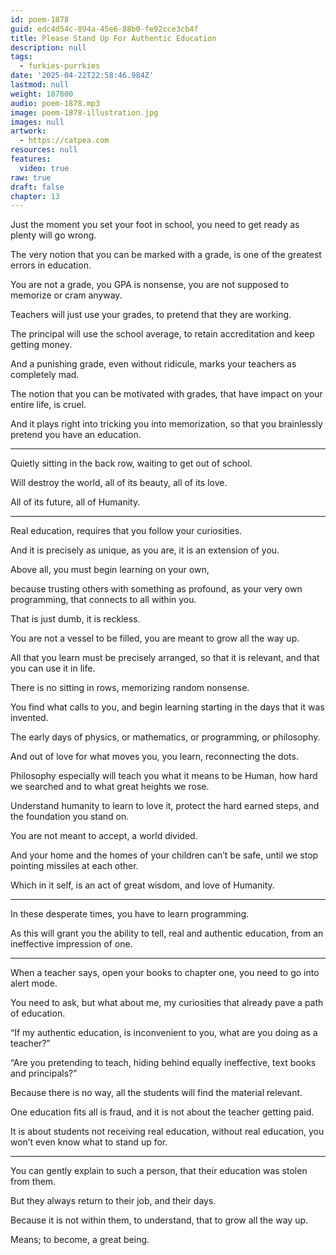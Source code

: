 ```yaml
---
id: poem-1878
guid: edc4d54c-894a-45e6-88b0-fe92cce3cb4f
title: Please Stand Up For Authentic Education
description: null
tags:
  - furkies-purrkies
date: '2025-04-22T22:58:46.984Z'
lastmod: null
weight: 187800
audio: poem-1878.mp3
image: poem-1878-illustration.jpg
images: null
artwork:
  - https://catpea.com
resources: null
features:
  video: true
raw: true
draft: false
chapter: 13
---
```


Just the moment you set your foot in school,
you need to get ready as plenty will go wrong.

The very notion that you can be marked with a grade,
is one of the greatest errors in education.

You are not a grade, you GPA is nonsense,
you are not supposed to memorize or cram anyway.

Teachers will just use your grades,
to pretend that they are working.

The principal will use the school average,
to retain accreditation and keep getting money.

And a punishing grade, even without ridicule,
marks your teachers as completely mad.

The notion that you can be motivated with grades,
that have impact on your entire life, is cruel.

And it plays right into tricking you into memorization,
so that you brainlessly pretend you have an education.

---

Quietly sitting in the back row,
waiting to get out of school.

Will destroy the world,
all of its beauty, all of its love.

All of its future,
all of Humanity.

---

Real education,
requires that you follow your curiosities.

And it is precisely as unique,
as you are, it is an extension of you.

Above all,
you must begin learning on your own,

because trusting others with something as profound,
as your very own programming, that connects to all within you.

That is just dumb,
it is reckless.

You are not a vessel to be filled,
you are meant to grow all the way up.

All that you learn must be precisely arranged,
so that it is relevant, and that you can use it in life.

There is no sitting in rows,
memorizing random nonsense.

You find what calls to you,
and begin learning starting in the days that it was invented.

The early days of physics, or mathematics,
or programming, or philosophy.

And out of love for what moves you,
you learn, reconnecting the dots.

Philosophy especially will teach you what it means to be Human,
how hard we searched and to what great heights we rose.

Understand humanity to learn to love it,
protect the hard earned steps, and the foundation you stand on.

You are not meant to accept,
a world divided.

And your home and the homes of your children can’t be safe,
until we stop pointing missiles at each other.

Which in it self,
is an act of great wisdom, and love of Humanity.

---

In these desperate times,
you have to learn programming.

As this will grant you the ability to tell,
real and authentic education, from an ineffective impression of one.

---

When a teacher says, open your books to chapter one,
you need to go into alert mode.

You need to ask, but what about me,
my curiosities that already pave a path of education.

“If my authentic education, is inconvenient to you,
what are you doing as a teacher?”

“Are you pretending to teach, hiding behind equally ineffective,
text books and principals?”

Because there is no way,
all the students will find the material relevant.

One education fits all is fraud,
and it is not about the teacher getting paid.

It is about students not receiving real education,
without real education, you won’t even know what to stand up for.

---

You can gently explain to such a person,
that their education was stolen from them.

But they always return to their job,
and their days.

Because it is not within them, to understand,
that to grow all the way up.

Means;
to become, a great being.
